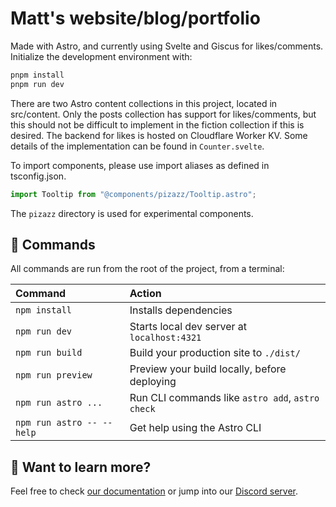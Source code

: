 # Matt's website/blog/portfolio

Made with Astro, and currently using Svelte and Giscus for likes/comments.
Initialize the development environment with:

```sh
pnpm install
pnpm run dev
```

There are two Astro content collections in this project, located in src/content. Only the posts collection has support
for likes/comments, but this should not be difficult to implement in the fiction collection if this is desired. The backend
for likes is hosted on Cloudflare Worker KV. Some details of the implementation can be found in `Counter.svelte`.

To import components, please use import aliases as defined in tsconfig.json.

```js
import Tooltip from "@components/pizazz/Tooltip.astro";
```

The `pizazz` directory is used for experimental components.

## 🧞 Commands

All commands are run from the root of the project, from a terminal:

| Command                   | Action                                           |
| :------------------------ | :----------------------------------------------- |
| `npm install`             | Installs dependencies                            |
| `npm run dev`             | Starts local dev server at `localhost:4321`      |
| `npm run build`           | Build your production site to `./dist/`          |
| `npm run preview`         | Preview your build locally, before deploying     |
| `npm run astro ...`       | Run CLI commands like `astro add`, `astro check` |
| `npm run astro -- --help` | Get help using the Astro CLI                     |

## 👀 Want to learn more?

Feel free to check [our documentation](https://docs.astro.build) or jump into our [Discord server](https://astro.build/chat).
